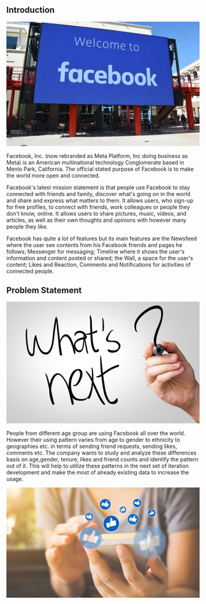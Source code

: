 ##  Introduction

[![](https://raw.githubusercontent.com/Richa-git27/Facebook-data-Analysis/main/Intro/FB_intro.jpg)](https://raw.githubusercontent.com/Richa-git27/Facebook-data-Analysis/main/Intro/FB_intro.jpg)

Facebook, Inc. (now rebranded as Meta Platform, Inc doing business as Meta) is an American multinational technology Conglomerate based in Menlo Park, California. The official stated purpose of Facebook is to make the world more open and connected. 

Facebook's latest mission statement is that people use Facebook to stay connected with friends and family, discover what's going on in the world and share and express what matters to them. It allows users, who sign-up for free profiles, to connect with friends, work colleagues or people they don't know, online. It allows users to share pictures, music, videos, and articles, as well as their own thoughts and opinions with however many people they like. 

Facebook has quite a lot of features but its main features are the Newsfeed where the user see contents from his Facebook friends and pages he follows; Messenger for messaging; Timeline where it shows the user's information and content posted or shared; the Wall, a space for the user's content; Likes and Reaction, Comments and Notifications for activities of connected people.

## Problem Statement

[![](https://raw.githubusercontent.com/Richa-git27/Facebook-data-Analysis/main/Intro/problem.jpg)](https://raw.githubusercontent.com/Richa-git27/Facebook-data-Analysis/main/Intro/problem.jpg)

People from different age group are using Facebook all over the world. However their using pattern varies from age to gender to ethnicity to geographies etc. in terms of sending friend requests, sending likes, comments etc. The company wants to study and analyze these differences basis on age,gender, tenure, likes and friend counts and identify the pattern out of it. This will help to utilize these patterns in the next set of iteration development and make the most of already existing data to increase the usage.

[![](https://raw.githubusercontent.com/Richa-git27/Facebook-data-Analysis/main/Intro/Likes.jpg)](https://raw.githubusercontent.com/Richa-git27/Facebook-data-Analysis/main/Intro/Likes.jpg)

